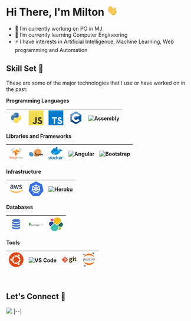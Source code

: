 
<h1>Hi There, I'm Milton <img  src="https://raw.githubusercontent.com/ABSphreak/ABSphreak/master/gifs/Hi.gif" width="30px"></h1>

- 👮 I’m currently working on PO in MJ
- 🌱 I’m currently learning Computer Engineering
- ⚡ I have interests in Artificial Intelligence, Machine Learning, Web programming and Automation

## Skill Set :muscle:

These are some of the major technologies that I use or have worked on in the past:

**Programming Languages**

<img title="Python" alt="Python" width="40px" src="https://raw.githubusercontent.com/github/explore/master/topics/python/python.png" />|<img alt="JS" title="JavaScript" width="40px" src="https://raw.githubusercontent.com/github/explore/master/topics/javascript/javascript.png">|<img alt="Typescript" title="Typescript" width="40px" src="https://raw.githubusercontent.com/github/explore/main/topics/typescript/typescript.png">|<img title="C" alt="C" width="40px" src="https://raw.githubusercontent.com/github/explore/master/topics/c/c.png">|<img title="Assembly" alt="Assembly" width="40px" src="https://user-images.githubusercontent.com/118901660/236697573-a0c97e80-f6d7-40e2-8c3a-fde637f3f7c7.png">
|--|--|--|--|--|

**Libraries and Frameworks**

<img title="TensorFlow" alt="TensorFlow" width="40px" src="https://raw.githubusercontent.com/github/explore/master/topics/tensorflow/tensorflow.png">|<img title="Scikit-Learn" alt="Scikit Learn" width="40px" src="https://raw.githubusercontent.com/github/explore/master/topics/scikit-learn/scikit-learn.png">|<img title="Docker" alt="Docker" width="40px" src="https://raw.githubusercontent.com/github/explore/master/topics/docker/docker.png">|<img title="Angular" alt="Angular" width="40px" src="https://user-images.githubusercontent.com/118901660/236697175-bfd10579-1c32-493c-8423-6ba5877da482.png">|<img title="Bootstrap" alt="Bootstrap" width="40px" src="https://user-images.githubusercontent.com/118901660/236697708-dbf5829c-6585-41ae-87a6-a279568c04d0.png">
|--|--|--|--|--|

**Infrastructure**

<img title="AWS" alt="AWS" width="40px" src="https://raw.githubusercontent.com/github/explore/main/topics/aws/aws.png">|<img title="Kubernetes" alt="Kubernetes" width="40px" src="https://raw.githubusercontent.com/github/explore/main/topics/kubernetes/kubernetes.png">|<img title="Heroku" alt="Heroku" width="40px" src="https://img.icons8.com/color/48/000000/heroku.png">
|--|--|--|

**Databases**

<img title="SQL" alt="SQL" width="40px" src="https://raw.githubusercontent.com/github/explore/master/topics/sql/sql.png">|<img title="MongoDB" alt="MongoDB" width="40px" src="https://raw.githubusercontent.com/github/explore/master/topics/mongodb/mongodb.png">|<img title="ElasticSearch" alt="ElasticSearch" width="40px" src="https://raw.githubusercontent.com/github/explore/master/topics/elasticsearch/elasticsearch.png"> <br>
|--|--|--|

**Tools**

<img title="Ubuntu" alt="Ubuntu" width="40px" src="https://raw.githubusercontent.com/github/explore/master/topics/ubuntu/ubuntu.png">|<img title="VS Code" alt="VS Code" width="40px" src="https://img.icons8.com/fluent/48/000000/visual-studio-code-2019.png">|<img title="git" alt="git" width="40px" src="https://raw.githubusercontent.com/github/explore/master/topics/git/git.png">|<img title="Jupyter Notebook" alt="Jupyter" width="40px" src="https://raw.githubusercontent.com/github/explore/master/topics/jupyter-notebook/jupyter-notebook.png">
|--|--|--|--|
<br>


<!--
## Some of my stats :bar_chart:

<img src="https://github-readme-stats.vercel.app/api?username=@miltoncoelho&show_icons=true&theme=radical&include_all_commits=true">|<a href="https://stackoverflow.com/users/story/5679285"><img src="https://github-readme-stackoverflow.vercel.app/?userID=@miltoncoelho&theme=dark" height="250"></a>
|--|--|

<br>

-->

## Let's Connect :handshake:

<a href="https://www.linkedin.com/in/milton-andré-coelho-43aa57116/"><img src="https://cdn2.iconfinder.com/data/icons/social-media-2285/512/1_Linkedin_unofficial_colored_svg-128.png" width="40"></a>
|--|



